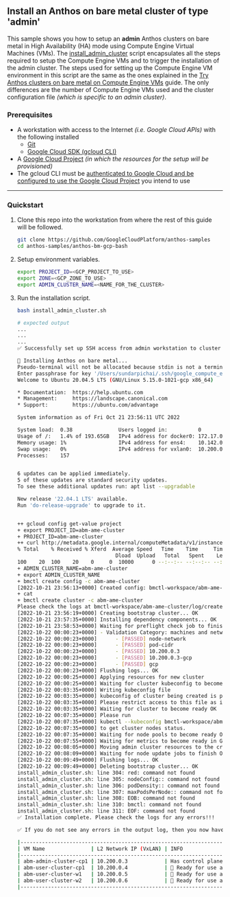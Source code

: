 ## Install an Anthos on bare metal cluster of type 'admin'

This sample shows you how to setup an **admin** Anthos clusters on bare metal
in High Availability (HA) mode using Compute Engine Virtual Machines (VMs). The
[install_admin_cluster](/anthos-bm-gcp-bash/install_admin_cluster.sh) script
encapsulates all the steps required to setup the Compute Engine VMs and to
trigger the installation of the admin cluster. The steps used for setting up the
Compute Engine VM environment in this script are the same as the ones explained
in the [Try Anthos clusters on bare metal on Compute Engine VMs](https://cloud.google.com/anthos/clusters/docs/bare-metal/latest/try/gce-vms) guide. The only differences are the number
of Compute Engine VMs used and the cluster configuration file
_(which is specific to an admin cluster)_.

### Prerequisites

- A workstation with access to the Internet _(i.e. Google Cloud APIs)_ with the following installed
  - [Git](https://git-scm.com/)
  - [Google Cloud SDK (gcloud CLI)](https://cloud.google.com/sdk/docs/install)
- A [Google Cloud Project](https://console.cloud.google.com/cloud-resource-manager?_ga=2.187862184.1029435410.1614837439-1338907320.1614299892) _(in which the resources for the setup will be provisioned)_
- The gcloud CLI must be [authenticated to Google Cloud and be configured to use
  the Google Cloud Project](https://cloud.google.com/sdk/gcloud/reference/init) you intend to use
---
### Quickstart

1. Clone this repo into the workstation from where the rest of this guide will
   be followed.

    ```sh
    git clone https://github.com/GoogleCloudPlatform/anthos-samples
    cd anthos-samples/anthos-bm-gcp-bash
    ```

2. Setup environment variables.
    ```sh
    export PROJECT_ID=<GCP_PROJECT_TO_USE>
    export ZONE=<GCP_ZONE_TO_USE>
    export ADMIN_CLUSTER_NAME=<NAME_FOR_THE_CLUSTER>
    ```

3. Run the installation script.

    ```sh
    bash install_admin_cluster.sh
    ```
    ```sh
    # expected output
    ...
    ...
    ...
    ✅ Successfully set up SSH access from admin workstation to cluster node VMs.

    🔄 Installing Anthos on bare metal...
    Pseudo-terminal will not be allocated because stdin is not a terminal.
    Enter passphrase for key '/Users/sundarpichai/.ssh/google_compute_engine': 
    Welcome to Ubuntu 20.04.5 LTS (GNU/Linux 5.15.0-1021-gcp x86_64)

    * Documentation:  https://help.ubuntu.com
    * Management:     https://landscape.canonical.com
    * Support:        https://ubuntu.com/advantage

    System information as of Fri Oct 21 23:56:11 UTC 2022

    System load:  0.38               Users logged in:          0
    Usage of /:   1.4% of 193.65GB   IPv4 address for docker0: 172.17.0.1
    Memory usage: 1%                 IPv4 address for ens4:    10.142.0.2
    Swap usage:   0%                 IPv4 address for vxlan0:  10.200.0.2
    Processes:    157


    6 updates can be applied immediately.
    5 of these updates are standard security updates.
    To see these additional updates run: apt list --upgradable

    New release '22.04.1 LTS' available.
    Run 'do-release-upgrade' to upgrade to it.


    ++ gcloud config get-value project
    + export PROJECT_ID=abm-ame-cluster
    + PROJECT_ID=abm-ame-cluster
    ++ curl http://metadata.google.internal/computeMetadata/v1/instance/attributes/cluster_id -H 'Metadata-Flavor: Google'
    % Total    % Received % Xferd  Average Speed   Time    Time     Time  Current
                                    Dload  Upload   Total   Spent    Left  Speed
    100    20  100    20    0     0  10000      0 --:--:-- --:--:-- --:--:-- 10000
    + ADMIN_CLUSTER_NAME=abm-ame-cluster
    + export ADMIN_CLUSTER_NAME
    + bmctl create config -c abm-ame-cluster
    [2022-10-21 23:56:13+0000] Created config: bmctl-workspace/abm-ame-cluster/abm-ame-cluster.yaml
    + cat
    + bmctl create cluster -c abm-ame-cluster
    Please check the logs at bmctl-workspace/abm-ame-cluster/log/create-cluster-20221021-235613/create-cluster.log
    [2022-10-21 23:56:19+0000] Creating bootstrap cluster... OK
    [2022-10-21 23:57:35+0000] Installing dependency components... OK
    [2022-10-21 23:58:53+0000] Waiting for preflight check job to finish... OK
    [2022-10-22 00:00:23+0000] - Validation Category: machines and network
    [2022-10-22 00:00:23+0000]      - [PASSED] node-network
    [2022-10-22 00:00:23+0000]      - [PASSED] pod-cidr
    [2022-10-22 00:00:23+0000]      - [PASSED] 10.200.0.3
    [2022-10-22 00:00:23+0000]      - [PASSED] 10.200.0.3-gcp
    [2022-10-22 00:00:23+0000]      - [PASSED] gcp
    [2022-10-22 00:00:23+0000] Flushing logs... OK
    [2022-10-22 00:00:25+0000] Applying resources for new cluster
    [2022-10-22 00:00:25+0000] Waiting for cluster kubeconfig to become ready OK
    [2022-10-22 00:03:35+0000] Writing kubeconfig file
    [2022-10-22 00:03:35+0000] kubeconfig of cluster being created is present at bmctl-workspace/abm-ame-cluster/abm-ame-cluster-kubeconfig
    [2022-10-22 00:03:35+0000] Please restrict access to this file as it contains authentication credentials of your cluster.
    [2022-10-22 00:03:35+0000] Waiting for cluster to become ready OK
    [2022-10-22 00:07:35+0000] Please run
    [2022-10-22 00:07:35+0000] kubectl --kubeconfig bmctl-workspace/abm-ame-cluster/abm-ame-cluster-kubeconfig get nodes
    [2022-10-22 00:07:35+0000] to get cluster nodes status.
    [2022-10-22 00:07:35+0000] Waiting for node pools to become ready OK
    [2022-10-22 00:07:55+0000] Waiting for metrics to become ready in GCP OK
    [2022-10-22 00:08:05+0000] Moving admin cluster resources to the created admin cluster
    [2022-10-22 00:08:09+0000] Waiting for node update jobs to finish OK
    [2022-10-22 00:09:49+0000] Flushing logs... OK
    [2022-10-22 00:09:49+0000] Deleting bootstrap cluster... OK
    install_admin_cluster.sh: line 304: red: command not found
    install_admin_cluster.sh: line 305: nodeConfig:: command not found
    install_admin_cluster.sh: line 306: podDensity:: command not found
    install_admin_cluster.sh: line 307: maxPodsPerNode:: command not found
    install_admin_cluster.sh: line 308: EOB: command not found
    install_admin_cluster.sh: line 310: bmctl: command not found
    install_admin_cluster.sh: line 311: EOF: command not found
    ✅ Installation complete. Please check the logs for any errors!!!

    ✅ If you do not see any errors in the output log, then you now have the following setup:

    |---------------------------------------------------------------------------------------------------------|
    | VM Name               | L2 Network IP (VxLAN) | INFO                                                    |
    |---------------------------------------------------------------------------------------------------------|
    | abm-admin-cluster-cp1 | 10.200.0.3            | Has control plane of admin cluster running inside       |
    | abm-user-cluster-cp1  | 10.200.0.4            | 🌟 Ready for use as control plane for the user cluster  |
    | abm-user-cluster-w1   | 10.200.0.5            | 🌟 Ready for use as worker for the user cluster         |
    | abm-user-cluster-w2   | 10.200.0.6            | 🌟 Ready for use as worker for the user cluster         |
    |---------------------------------------------------------------------------------------------------------|
    ```
